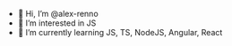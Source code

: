 - 👋 Hi, I’m @alex-renno
- 👀 I’m interested in JS
- 🌱 I’m currently learning JS, TS, NodeJS, Angular, React
<!---
alex-renno/alex-renno is a ✨ special ✨ repository because its `README.md` (this file) appears on your GitHub profile.
You can click the Preview link to take a look at your changes.
--->
